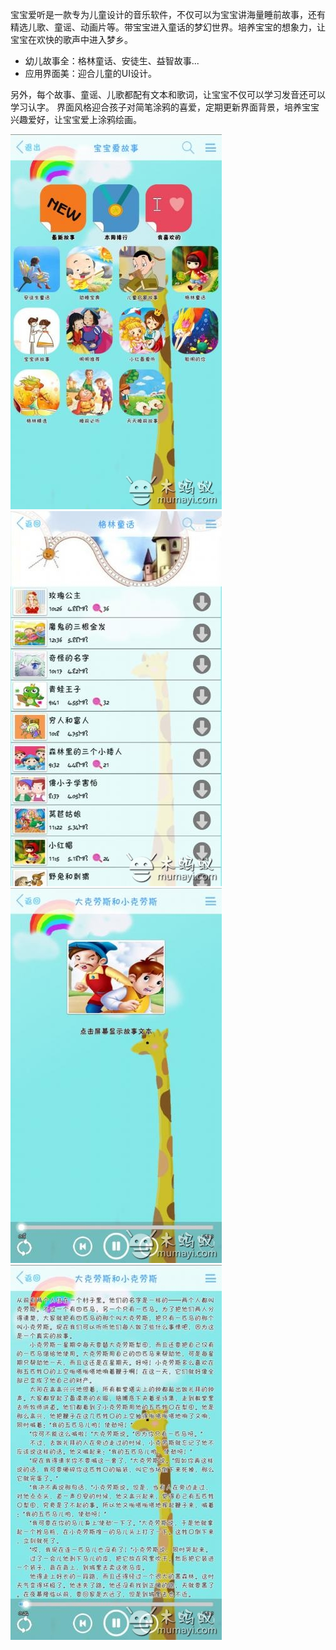 宝宝爱听是一款专为儿童设计的音乐软件，不仅可以为宝宝讲海量睡前故事，还有精选儿歌、童谣、动画片等。带宝宝进入童话的梦幻世界。培养宝宝的想象力，让宝宝在欢快的歌声中进入梦乡。

* 幼儿故事全：格林童话、安徒生、益智故事...
* 应用界面美：迎合儿童的UI设计。

另外，每个故事、童谣、儿歌都配有文本和歌词，让宝宝不仅可以学习发音还可以学习认字。
界面风格迎合孩子对简笔涂鸦的喜爱，定期更新界面背景，培养宝宝兴趣爱好，让宝宝爱上涂鸦绘画。

<!-- class="ui medium images" -->
![](/assets/images/works/宝宝爱听/1.jpg)
![](/assets/images/works/宝宝爱听/2.jpg)
![](/assets/images/works/宝宝爱听/3.jpg)
![](/assets/images/works/宝宝爱听/4.jpg)
<!-- endclass -->
